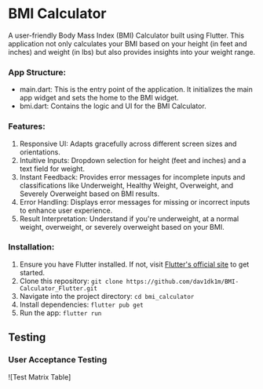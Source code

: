 # BMI Calculator

A user-friendly Body Mass Index (BMI) Calculator built using Flutter. This application not only calculates your BMI based on your height (in feet and inches) and weight (in lbs) but also provides insights into your weight range.

### App Structure:
- main.dart: This is the entry point of the application. It initializes the main app widget and sets the home to the BMI widget.
- bmi.dart: Contains the logic and UI for the BMI Calculator.

### Features:
1. Responsive UI: Adapts gracefully across different screen sizes and orientations.
2. Intuitive Inputs: Dropdown selection for height (feet and inches) and a text field for weight.
3. Instant Feedback: Provides error messages for incomplete inputs and classifications like Underweight, Healthy Weight, Overweight, and Severely Overweight based on BMI results.
4. Error Handling: Displays error messages for missing or incorrect inputs to enhance user experience.
5. Result Interpretation: Understand if you're underweight, at a normal weight, overweight, or severely overweight based on your BMI.

### Installation:
1. Ensure you have Flutter installed. If not, visit [Flutter's official site](https://docs.flutter.dev/get-started/install) to get started.
2. Clone this repository: `git clone https://github.com/dav1dk1m/BMI-Calculator_Flutter.git`
4. Navigate into the project directory: `cd bmi_calculator`
5. Install dependencies: `flutter pub get`
6. Run the app: `flutter run`

## Testing

### User Acceptance Testing
![Test Matrix Table]
